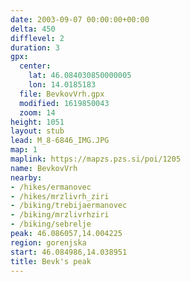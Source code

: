```yaml
---
date: 2003-09-07 00:00:00+00:00
delta: 450
difflevel: 2
duration: 3
gpx:
  center:
    lat: 46.084030850000005
    lon: 14.0185183
  file: BevkovVrh.gpx
  modified: 1619850043
  zoom: 14
height: 1051
layout: stub
lead: M_8-6846_IMG.JPG
map: 1
maplink: https://mapzs.pzs.si/poi/1205
name: BevkovVrh
nearby:
- /hikes/ermanovec
- /hikes/mrzlivrh_ziri
- /biking/trebijaermanovec
- /biking/mrzlivrhziri
- /biking/sebrelje
peak: 46.086057,14.004225
region: gorenjska
start: 46.084986,14.038951
title: Bevk's peak
---
```

